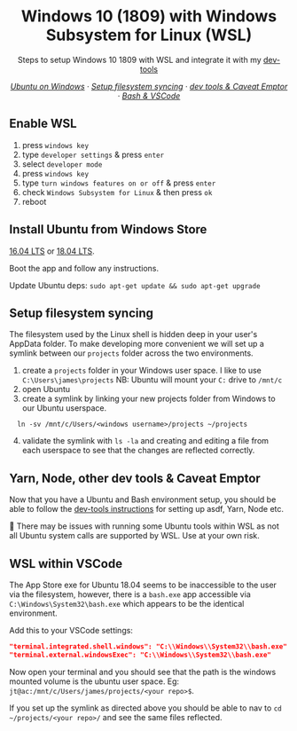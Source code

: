 <h1 align="center"> Windows 10 (1809) with Windows Subsystem for Linux (WSL)</h1>

<p align="center">Steps to setup Windows 10 1809 with WSL and integrate it with my <a href="./dev-tools-manual.md">dev-tools</a></p>

<p align="center">
    <em>
     <a href="#install-ubuntu-from-windows-store">Ubuntu on Windows</a>
    · <a href="#setup-filesystem-syncing">Setup filesystem syncing</a>
    · <a href="#yarn-node-other-dev-tools--caveat-emptor">dev tools & Caveat Emptor</a>
    · <a href="#wsl-within-vscode">Bash & VSCode</a>
    </em>
</p>

## Enable WSL

1. press `windows key`
2. type `developer settings` & press `enter`
3. select `developer mode`
4. press `windows key`
5. type `turn windows features on or off` & press `enter`
6. check `Windows Subsystem for Linux` & then press `ok`
7. reboot

## Install Ubuntu from Windows Store

[16.04 LTS](https://www.microsoft.com/store/productId/9PJN388HP8C9) or [18.04 LTS](https://www.microsoft.com/store/productId/9N9TNGVNDL3Q).

Boot the app and follow any instructions.

Update Ubuntu deps: `sudo apt-get update && sudo apt-get upgrade`

## Setup filesystem syncing

The filesystem used by the Linux shell is hidden deep in your user's AppData folder. To make developing more convenient we will set up a symlink between our `projects` folder across the two environments.

1. create a `projects` folder in your Windows user space. I like to use `C:\Users\james\projects`
   NB: Ubuntu will mount your `C:` drive to `/mnt/c`
2. open Ubuntu
3. create a symlink by linking your new projects folder from Windows to our Ubuntu userspace.

```shell
  ln -sv /mnt/c/Users/<windows username>/projects ~/projects
```

4. validate the symlink with `ls -la` and creating and editing a file from each userspace to see that the changes are reflected correctly.

## Yarn, Node, other dev tools & Caveat Emptor

Now that you have a Ubuntu and Bash environment setup, you should be able to follow the [dev-tools instructions](./dev-tools-manual.md) for setting up asdf, Yarn, Node etc.

🚨 There may be issues with running some Ubuntu tools within WSL as not all Ubuntu system calls are supported by WSL. Use at your own risk.

## WSL within VSCode

The App Store exe for Ubuntu 18.04 seems to be inaccessible to the user via the filesystem, however, there is a `bash.exe` app accessible via `C:\Windows\System32\bash.exe` which appears to be the identical environment.

Add this to your VSCode settings:

```json
"terminal.integrated.shell.windows": "C:\\Windows\\System32\\bash.exe"
"terminal.external.windowsExec": "C:\\Windows\\System32\\bash.exe"
```

Now open your terminal and you should see that the path is the windows mounted volume is the ubuntu user space. Eg: `jt@ac:/mnt/c/Users/james/projects/<your repo>$`.

If you set up the symlink as directed above you should be able to nav to `cd ~/projects/<your repo>/` and see the same files reflected.
